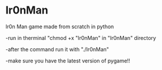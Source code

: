 # Ir0nMan
Ir0n Man game made from scratch in python


-run in therminal "chmod +x "Ir0nMan" in "Ir0nMan" directory


-after the command run it with "./Ir0nMan"


-make sure you have the latest version of pygame!!



